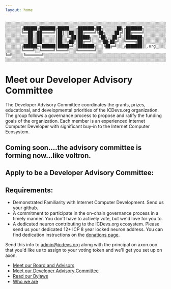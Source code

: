 ```yaml
---
layout: home
---
```


```text
░░░░░░░░░░░░░░░░░░░░░░░░░░░░░░░░░░░░░░░░░░░░░░░░░░░░░░░░░░░░░░░░░░░░░░░░░░░░░░░░░░░░░░░░░░░░░░░░░░░░░░░░░░░░░░░░░░░░░░░░░░░░░░░░░░░░░░░░░░░░░░░░░░░░░░░░░░░░░░░░░░░░░░
░░░░░░░╔██████╔███████╔█████░░░╔███████╗██╗░░░░░░██╗╔███████╗░░░░░░░░░░░░░░░░░░░░░░░░░░░░░░░░░░░░░░░░░░░░░░░░░░░░░░░░░░░░░░░░░░░░░░░░░░░░░░░░░░░░░░░░░░░░░░░░░░░░░░░░░
░░░░░░░╚══██░╔██═════╝║██║░║██░║██╔════╝╚██╗░░░░██╔╝║██╔════╝░░░░░░░░░░░░░░░░░░░░░░░░░░░░░░░░░░░░░░░░░░░░░░░░░░░░░░░░░░░░░░░░░░░░░░░░░░░░░░░░░░░░░░░░░░░░░░░░░░░░░░░░░
░░░░░░░░░░██░║██░░░░░░║██░░╚╗██║█████╗░░░╚██╗░░██╔╝░║███████╗░░░░░░░░░░░░░░░░░░░░░░░░░░░░░░░░░░░░░░░░░░░░░░░░░░░░░░░░░░░░░░░░░░░░░░░░░░░░░░░░░░░░░░░░░░░░░░░░░░░░░░░░░
░░░░░░░░░░██░║██░░░░░░║██░░╔██╝║██╔══╝░░░░╚██╗██╔╝░░╚════╗██║░░░░░░░░░░░░░░░░░░░░░░░░░░░░░░░░░░░░░░░░░░░░░░░░░░░░░░░░░░░░░░░░░░░░░░░░░░░░░░░░░░░░░░░░░░░░░░░░░░░░░░░░░
░░░░░░░╔██████═╗██████║█████═╝░║███████╗░░░╚██╔═╝░░░╔███████║░.org░░░░░░░░░░░░░░░░░░░░░░░░░░░░░░░░░░░░░░░░░░░░░░░░░░░░░░░░░░░░░░░░░░░░░░░░░░░░░░░░░░░░░░░░░░░░░░░░░░░░
░░░░░░░╚════╝░░╚═════╝╚════╝░░░╚═══════╝░░░ ╚═╝░░░░░╚═══════╝░░░░░░░░░░░░░░░░░░░░░░░░░░░░░░░░░░░░░░░░░░░░░░░░░░░░░░░░░░░░░░░░░░░░░░░░░░░░░░░░░░░░░░░░░░░░░░░░░░░░░░░░░
░░░░░░░░░░░░░░░░░░░░░░░░░░░░░░░░░░░░░░░░░░░░░░░░░░░░░░░░░░░░░░░░░░░░░░░░░░░░░░░░░░░░░░░░░░░░░░░░░░░░░░░░░░░░░░░░░░░░░░░░░░░░░░░░░░░░░░░░░░░░░░░░░░░░░░░░░░░░░░░░░░░░░░
```

# Meet our Developer Advisory Committee

The Developer Advisory Committee coordinates the grants, prizes, educational, and developmental priorities of the ICDevs.org organization.  The group follows a governance process to propose and ratify the funding goals of the organization.  Each member is an experienced Internet Computer Developer with significant buy-in to the Internet Computer Ecosystem.

## Coming soon....the advisory committee is forming now...like voltron.

## Apply to be a Developer Advisory Committee:

## Requirements:

* Demonstrated Familiarity with Internet Computer Development. Send us your github.
* A commitment to participate in the on-chain governance process in a timely manner. You don't have to actively vote, but we'd love for you to.
* A dedicated neuron contributing to the ICDevs.org ecosystem. Please send us your dedicated 12+ ICP 8 year locked neuron address.  You can find dedication instructions on the [donations page](/donations).


Send this info to admin@icdevs.org along with the principal on axon.ooo that you'd like us to assign to your voting token and we'll get you set up on axon.

* [Meet our Board and Advisors](/board)
* [Meet our Developer Advisory Committee](/developer_advisory_committee)
* [Read our Bylaws](/bylaws)
* [Who we are](/who_we_are)


